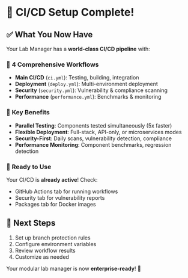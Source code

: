 # 🎉 CI/CD Setup Complete!

## ✅ What You Now Have

Your Lab Manager has a **world-class CI/CD pipeline** with:

### 🧱 **4 Comprehensive Workflows**
- **Main CI/CD** (`ci.yml`): Testing, building, integration
- **Deployment** (`deploy.yml`): Multi-environment deployment  
- **Security** (`security.yml`): Vulnerability & compliance scanning
- **Performance** (`performance.yml`): Benchmarks & monitoring

### 🚀 **Key Benefits**
- **Parallel Testing**: Components tested simultaneously (5x faster)
- **Flexible Deployment**: Full-stack, API-only, or microservices modes
- **Security-First**: Daily scans, vulnerability detection, compliance
- **Performance Monitoring**: Component benchmarks, regression detection

### 🔧 **Ready to Use**
Your CI/CD is **already active**! Check:
- GitHub Actions tab for running workflows
- Security tab for vulnerability reports
- Packages tab for Docker images

## 🎯 **Next Steps**
1. Set up branch protection rules
2. Configure environment variables
3. Review workflow results
4. Customize as needed

Your modular lab manager is now **enterprise-ready**! 🎉
